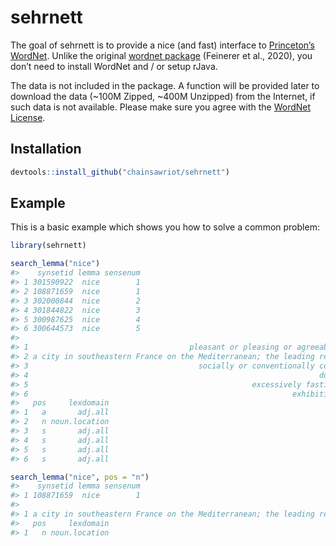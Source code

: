 
<!-- README.md is generated from README.Rmd. Please edit that file -->

# sehrnett

<!-- badges: start -->

<!-- badges: end -->

The goal of sehrnett is to provide a nice (and fast) interface to
[Princeton’s WordNet](https://wordnet.princeton.edu/). Unlike the
original [wordnet
package](https://cran.r-project.org/web/packages/wordnet/index.html)
(Feinerer et al., 2020), you don’t need to install WordNet and / or
setup rJava.

The data is not included in the package. A function will be provided
later to download the data (\~100M Zipped, \~400M Unzipped) from the
Internet, if such data is not available. Please make sure you agree with
the [WordNet
License](https://wordnet.princeton.edu/license-and-commercial-use).

## Installation

``` r
devtools::install_github("chainsawriot/sehrnett")
```

## Example

This is a basic example which shows you how to solve a common problem:

``` r
library(sehrnett)
```

``` r
search_lemma("nice")
#>    synsetid lemma sensenum
#> 1 301590922  nice        1
#> 2 108871659  nice        1
#> 3 302000844  nice        2
#> 4 301844822  nice        3
#> 5 300987625  nice        4
#> 6 300644573  nice        5
#>                                                                                     definition
#> 1                                    pleasant or pleasing or agreeable in nature or appearance
#> 2 a city in southeastern France on the Mediterranean; the leading resort on the French Riviera
#> 3                                      socially or conventionally correct; refined or virtuous
#> 4                                                                 done with delicacy and skill
#> 5                                                  excessively fastidious and easily disgusted
#> 6                                                           exhibiting courtesy and politeness
#>   pos     lexdomain
#> 1   a       adj.all
#> 2   n noun.location
#> 3   s       adj.all
#> 4   s       adj.all
#> 5   s       adj.all
#> 6   s       adj.all
```

``` r
search_lemma("nice", pos = "n")
#>    synsetid lemma sensenum
#> 1 108871659  nice        1
#>                                                                                     definition
#> 1 a city in southeastern France on the Mediterranean; the leading resort on the French Riviera
#>   pos     lexdomain
#> 1   n noun.location
```
